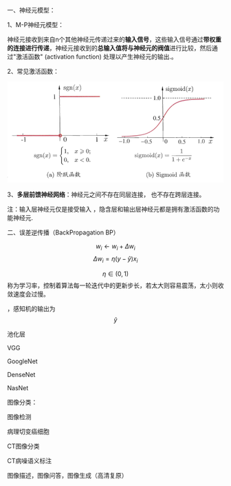 一、神经元模型：

1、M-P神经元模型：

神经元接收到来自n个其他神经元传递过来的**输入信号**，这些输入信号通过**带权重的连接进行传递**，神经元接收到的**总输入值将与神经元的阀值**进行比较，然后通过"激活函数" (activation function) 处理以产生神经元的输出.。

2、常见激活函数：

<img src="assets/常见激活函数.png" style="width:250px height:250px" />

 3、**多层前馈神经网络**：神经元之间不存在同层连接， 也不存在跨层连接。

注：输入层神经元仅是接受输入 ，隐含层和输出层神经元都是拥有激活函数的功能神经元.

二、误差逆传播（BackPropagation BP）

$$w_i \leftarrow w_i+\Delta w_i$$   $$\Delta w_i = \eta (y-\widehat{y})x_i$$    

$$\eta \in (0,1)$$称为学习率，控制着算法每一轮迭代中的更新步长，若太大则容易震荡，太小则收敛速度会过慢。

，感知机的输出为$$\widehat{y}$$



池化层

VGG

GoogleNet 

DenseNet

NasNet

图像分类：

图像检测

病理切变癌细胞

CT图像分类

CT病噪语义标注

图像描述，图像问答，图像生成（高清复原）



